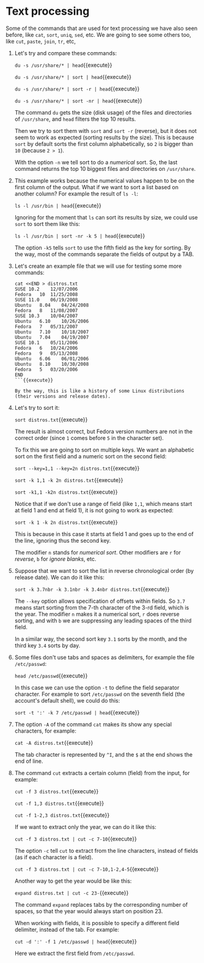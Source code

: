 # Text processing

Some of the commands that are used for text processing we have also
seen before, like `cat`, `sort`, `uniq`, `sed`, etc. We are going to
see some others too, like `cut`, `paste`, `join`, `tr`, etc,

1. Let's try and compare these commands:

   `du -s /usr/share/* | head`{{execute}}

   `du -s /usr/share/* | sort | head`{{execute}}

   `du -s /usr/share/* | sort -r | head`{{execute}}

   `du -s /usr/share/* | sort -nr | head`{{execute}}

   The command `du` gets the size (disk usage) of the files and
   directories of `/usr/share`, and `head` filters the top 10 results.
   
   Then we try to sort them with `sort` and `sort -r` (reverse), but
   it does not seem to work as expected (sorting results by the size).
   This is because `sort` by default sorts the first column
   alphabetically, so `2` is bigger than `10` (because `2 > 1`).
   
   With the option `-n` we tell sort to do a _numerical_ sort. So, the
   last command returns the top 10 biggest files and directories on
   `/usr/share`.
   
2. This example works because the numerical values happen to be on the
   first column of the output. What if we want to sort a list based on
   another column? For example the result of `ls -l`:
   
   `ls -l /usr/bin | head`{{execute}}
   
   Ignoring for the moment that `ls` can sort its results by size, we
   could use `sort` to sort them like this:
    
   `ls -l /usr/bin | sort -nr -k 5 | head`{{execute}}
   
   The option `-k5` tells `sort` to use the fifth field as the key for
   sorting. By the way, most of the commands separate the fields of
   output by a TAB.
   
3. Let's create an example file that we will use for testing some more
   commands:
   
   ```
   cat <<END > distros.txt
   SUSE	10.2	12/07/2006
   Fedora	10	11/25/2008
   SUSE	11.0	06/19/2008
   Ubuntu	8.04	04/24/2008
   Fedora	8	11/08/2007
   SUSE	10.3	10/04/2007
   Ubuntu	6.10	10/26/2006
   Fedora	7	05/31/2007
   Ubuntu	7.10	10/18/2007
   Ubuntu	7.04	04/19/2007
   SUSE	10.1	05/11/2006
   Fedora	6	10/24/2006
   Fedora	9	05/13/2008
   Ubuntu	6.06	06/01/2006
   Ubuntu	8.10	10/30/2008
   Fedora	5	03/20/2006
   END
   ```{{execute}}

   By the way, this is like a history of some Linux distributions
   (their versions and release dates).
   
4. Let's try to sort it:

   `sort distros.txt`{{execute}}
   
   The result is almost correct, but Fedora version numbers are not in
   the correct order (since `1` comes before `5` in the character set).
   
   To fix this we are going to sort on multiple keys. We want an
   alphabetic sort on the first field and a numeric sort on the second
   field:
   
   `sort --key=1,1 --key=2n distros.txt`{{execute}}
   
   `sort -k 1,1 -k 2n distros.txt`{{execute}}
   
   `sort -k1,1 -k2n distros.txt`{{execute}}
   
   Notice that if we don't use a range of field (like `1,1`, which
   means start at field 1 and end at field 1), it is not going to work
   as expected:

   `sort -k 1 -k 2n distros.txt`{{execute}}
   
   This is because in this case it starts at field 1 and goes up to
   the end of the line, ignoring thus the second key.
   
   The modifier `n` stands for _numerical sort_. Other modifiers are
   `r` for _reverse_, `b` for _ignore blanks_, etc.

5. Suppose that we want to sort the list in reverse chronological
   order (by release date). We can do it like this:
   
   `sort -k 3.7nbr -k 3.1nbr -k 3.4nbr distros.txt`{{execute}}

   The `--key` option allows specification of offsets within fields.
   So `3.7` means start sorting from the 7-th character of the 3-rd
   field, which is the year. The modifier `n` makes it a numerical
   sort, `r` does reverse sorting, and with `b` we are suppressing any
   leading spaces of the third field.
   
   In a similar way, the second sort key `3.1` sorts by the month, and
   the third key `3.4` sorts by day.

6. Some files don't use tabs and spaces as delimiters, for example
   the file `/etc/passwd`:
   
   `head /etc/passwd`{{execute}}
   
   In this case we can use the option `-t` to define the field
   separator character. For example to sort `/etc/passwd` on the
   seventh field (the account's default shell), we could do this:
   
   `sort -t ':' -k 7 /etc/passwd | head`{{execute}}
   
7. The option `-A` of the command `cat` makes its show any special
   characters, for example:

   `cat -A distros.txt`{{execute}}
   
   The tab character is represented by `^I`, and the `$` at the end
   shows the end of line.
   
8. The command `cut` extracts a certain column (field) from the input,
   for example:
   
   `cut -f 3 distros.txt`{{execute}}
   
   `cut -f 1,3 distros.txt`{{execute}}
   
   `cut -f 1-2,3 distros.txt`{{execute}}
   
   If we want to extract only the year, we can do it like this:
   
   `cut -f 3 distros.txt | cut -c 7-10`{{execute}}
   
   The option `-c` tell `cut` to extract from the line characters,
   instead of fields (as if each character is a field).

   `cut -f 3 distros.txt | cut -c 7-10,1-2,4-5`{{execute}}
   
   Another way to get the year would be like this:
   
   `expand distros.txt | cut -c 23-`{{execute}}
   
   The command `expand` replaces tabs by the corresponding number of
   spaces, so that the year would always start on position 23.

   When working with fields, it is possible to specify a different
   field delimiter, instead of the tab. For example:
   
   `cut -d ':' -f 1 /etc/passwd | head`{{execute}}
   
   Here we extract the first field from `/etc/passwd`.
